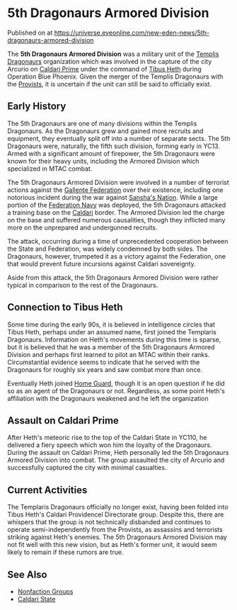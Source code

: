# 5th Dragonaurs Armored Division
Published on  at https://universe.eveonline.com/new-eden-news/5th-dragonaurs-armored-division

The **5th Dragonaurs Armored Division** was a military unit of the [Templis Dragonaurs](4rsge7evF7jUmEWDoQG0ed) organization which was involved in the capture of the city Arcurio on [Caldari Prime](1yEhptNaSoG42YRSay711i) under the command of [Tibus Heth](6E1MZyo3l7DscBmmOdp7KG) during Operation Blue Phoenix. Given the merger of the Templis Dragonaurs with the [Provists](Caldari-Providence-Directorate), it is uncertain if the unit can still be said to officially exist.

Early History
-------------

The 5th Dragonaurs are one of many divisions within the Templis Dragonaurs. As the Dragonaurs grew and gained more recruits and equipment, they eventually split off into a number of separate sects. The 5th Dragonaurs were, naturally, the fifth such division, forming early in YC13. Armed with a significant amount of firepower, the 5th Dragonaurs were known for their heavy units, including the Armored Division which specialized in MTAC combat.

The 5th Dragonaurs Armored Division were involved in a number of terrorist actions against the [Gallente Federation](4bufc5OaK80rlo20Pez6gK) over their existence, including one notorious incident during the war against [Sansha's Nation](53mEByew2BMbNSMcjG7Ky7). While a large portion of the [Federation Navy](y2DAUzy3B6kc7fBww7nl1) was deployed, the 5th Dragonaurs attacked a training base on the [Caldari](7unGNsrMFwIWXMMbrM2jfy) border. The Armored Division led the charge on the base and suffered numerous causalities, though they inflicted many more on the unprepared and undergunned recruits.

The attack, occurring during a time of unprecedented cooperation between the State and Federation, was widely condemned by both sides. The Dragonaurs, however, trumpeted it as a victory against the Federation, one that would prevent future incursions against Caldari sovereignty.

Aside from this attack, the 5th Dragonaurs Armored Division were rather typical in comparison to the rest of the Dragonaurs.

Connection to Tibus Heth
------------------------

Some time during the early 90s, it is believed in intelligence circles that Tibus Heth, perhaps under an assumed name, first joined the Templaris Dragonaurs. Information on Heth's movements during this time is sparse, but it is believed that he was a member of the 5th Dragonaurs Armored Division and perhaps first learned to pilot an MTAC within their ranks. Circumstantial evidence seems to indicate that he served with the Dragonaurs for roughly six years and saw combat more than once.

Eventually Heth joined [Home Guard](6ajQ0UPFl2qdootvjTwjG), though it is an open question if he did so as an agent of the Dragonaurs or not. Regardless, as some point Heth's affiliation with the Dragonaurs weakened and he left the organization

Assault on Caldari Prime
------------------------

After Heth's meteoric rise to the top of the Caldari State in YC110, he delivered a fiery speech which won him the loyalty of the Dragonaurs. During the assault on Caldari Prime, Heth personally led the 5th Dragonaurs Armored Division into combat. The group assaulted the city of Arcurio and successfully captured the city with minimal casualties.

Current Activities
------------------

The Templaris Dragonaurs officially no longer exist, having been folded into Tibus Heth's Caldari Providencel Directorate group. Despite this, there are whispers that the group is not technically disbanded and continues to operate semi-independently from the Provists, as assassins and terrorists striking against Heth's enemies. The 5th Dragonaurs Armored Division may not fit well with this new vision, but as Heth's former unit, it would seem likely to remain if these rumors are true.

See Also
--------

-   [Nonfaction Groups](Nonfaction-Groups)
-   [Caldari State](7unGNsrMFwIWXMMbrM2jfy)
